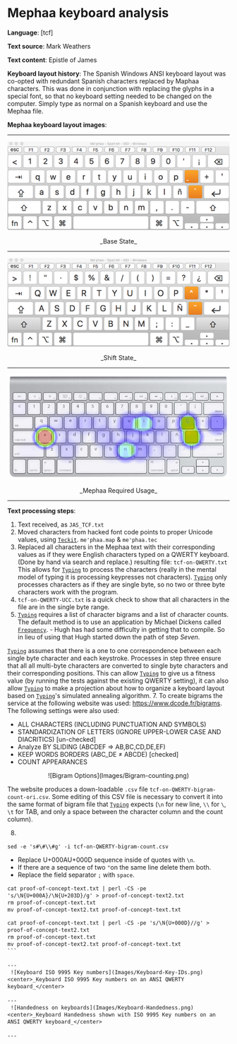# Mephaa keyboard analysis

**Language**: [tcf]

**Text source**: Mark Weathers

**Text content**: Epistle of James

**Keyboard layout history**: The Spanish Windows ANSI keyboard layout was co-opted with redundant Spanish characters replaced by Maphaa characters. This was done in conjunction with replacing the glyphs in a special font, so that no keyboard setting needed to be changed on the computer. Simply type as normal on a Spanish keyboard and use the Mephaa file.

**Mephaa keyboard layout images**:

---
![Base State](Images/Mepha-state-0.png)
<center>_Base State_</center>

---
![Base State](Images/Mepha-state-shift.png)
<center>_Shift State_</center>

---

![Required Usage](Images/tcf-heatmap-with-full-text.png)
<center>_Mephaa Required Usage_</center>

---

**Text processing steps**:

1. Text received, as `JAS_TCF.txt`
2. Moved characters from hacked font code points to proper Unicode values, using [`Teckit`](https://github.com/silnrsi/teckit). `me'phaa.map` & `me'phaa.tec`
3. Replaced all characters in the Mephaa text with their corresponding values as if they were English characters typed on a QWERTY keyboard. (Done by hand via search and replace.) resulting file: `tcf-on-QWERTY.txt`
 This allows for [`Typing`](https://github.com/michaeldickens/Typing) to process the characters (really in the mental model of typing it is processing keypresses not characters). [`Typing`](https://github.com/michaeldickens/Typing) only processes characters as if they are single byte, so no two or three byte characters work with the program.
5. `tcf-on-QWERTY-UCC.txt` is a quick check to show that all characters in the file are in the single byte range.
6. [`Typing`](https://github.com/michaeldickens/Typing) requires a list of character bigrams and a list of character counts.
 The default method is to use an application by Michael Dickens called [`Frequency`](https://github.com/michaeldickens/Frequency). - Hugh has had some difficulty in getting that to compile. So in lieu of using that Hugh started down the path of step _Seven_.

 [`Typing`](https://github.com/michaeldickens/Typing) assumes that there is a one to one correspondence between each single byte character and each keystroke. Processes in step three ensure that all all multi-byte characters are converted to single byte characters and their corresponding positions. This can allow [`Typing`](https://github.com/michaeldickens/Typing) to give us a fitness value (by running the tests against the existing QWERTY setting), it can also allow [`Typing`](https://github.com/michaeldickens/Typing) to make a projection about how to organize a keyboard layout based on [`Typing`](https://github.com/michaeldickens/Typing)'s simulated annealing algorithm.
7. To create bigrams the service at the following website was used: https://www.dcode.fr/bigrams. The following settings were also used:
   *  ALL CHARACTERS (INCLUDING PUNCTUATION AND SYMBOLS)
   * STANDARDIZATION OF LETTERS (IGNORE UPPER-LOWER CASE AND DIACRITICS) [un-checked]
   * Analyze BY SLIDING (ABCDEF => AB,BC,CD,DE,EF)
   * KEEP WORDS BORDERS (ABC_DE ≠ ABCDE) [checked]
   * COUNT APPEARANCES


 <center> ![Bigram Options](Images/Bigram-counting.png) </center>


 The website produces a down-loadable `.csv` file `tcf-on-QWERTY-bigram-count-ori.csv`. Some editing of this CSV file is necessary to convert it into the same format of bigram file that [`Typing`](https://github.com/michaeldickens/Typing) expects (`\n` for new line, `\\` for `\`, `\t` for TAB, and only a space between the character column and the count column).

8.
```
sed -e 's#\#\\#g' -i tcf-on-QWERTY-bigram-count.csv
```
* Replace U+000AU+000D sequence inside of quotes with `\n`.
* If there are a sequence of two `"`on the same line delete them both.
* Replace the field separator `;` with `space`.

```
cat proof-of-concept-text.txt | perl -CS -pe 's/\N{U+000A}/\N{U+203D}/g' > proof-of-concept-text2.txt
rm proof-of-concept-text.txt
mv proof-of-concept-text2.txt proof-of-concept-text.txt
```

````
cat proof-of-concept-text.txt | perl -CS -pe 's/\N{U+000D}//g' > proof-of-concept-text2.txt
rm proof-of-concept-text.txt
mv proof-of-concept-text2.txt proof-of-concept-text.txt
```

---
 ![Keyboard ISO 9995 Key numbers](Images/Keyboard-Key-IDs.png)
<center>_Keyboard ISO 9995 Key numbers on an ANSI QWERTY keyboard_</center>

---
 ![Handedness on keyboards](Images/Keyboard-Handedness.png)
<center>_Keyboard Handedness shown with ISO 9995 Key numbers on an ANSI QWERTY keyboard_</center>

---
